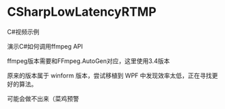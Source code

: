 # CSharpLowLatencyRTMP
C#视频示例

演示C#如何调用ffmpeg API

ffmpeg版本需要和FFmpeg.AutoGen对应，这里使用3.4版本

原来的版本属于 winform 版本，尝试移植到 WPF 中发现效率太低，正在寻找更好的算法。

可能会做不出来（菜鸡预警
